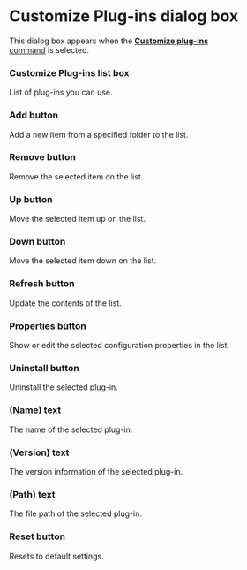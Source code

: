 # Customize Plug-ins dialog box

This dialog box appears when the
[**Customize plug-ins** \
command](../../cmd/tools/customize_plug_ins) is selected.

### Customize Plug-ins list box

List of plug-ins you can use.

### Add button

Add a new item from a specified folder to the list.

### Remove button

Remove the selected item on the list.

### Up button

Move the selected item up on the list.

### Down button

Move the selected item down on the list.

### Refresh button

Update the contents of the list.

### Properties button

Show or edit the selected configuration properties in the list.

### Uninstall button

Uninstall the selected plug-in.

### (Name) text

The name of the selected plug-in.

### (Version) text

The version information of the selected plug-in.

### (Path) text

The file path of the selected plug-in.

### Reset button

Resets to default settings.
